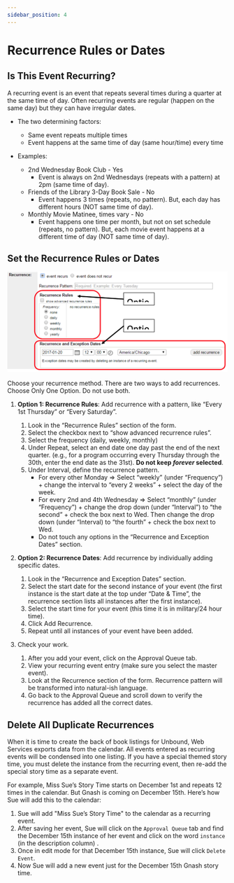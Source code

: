 ```yaml
---
sidebar_position: 4
---
```


# Recurrence Rules or Dates

## Is This Event Recurring?

A recurring event is an event that repeats several times during a quarter at the same time of day. Often recurring events are regular (happen on the same day) but they can have irregular dates.

- The two determining factors:
    -	Same event repeats multiple times
    -	Event happens at the same time of day (same hour/time) every time

- Examples:
  -	2nd Wednesday Book Club - Yes
      -	Event is always on 2nd Wednesdays (repeats with a pattern) at 2pm (same time of day).
  -	Friends of the Library 3-Day Book Sale - No
      -	Event happens 3 times (repeats, no pattern). But, each day has different hours (NOT same time of day).
  -	Monthly Movie Matinee, times vary - No
      -	Event happens one time per month, but not on set schedule (repeats, no pattern). But, each movie event happens at a different time of day (NOT same time of day).

## Set the Recurrence Rules or Dates
![img "recurrence rules exceptions"](../../src/img/recurrence-rules-exceptions.jpg)

Choose your recurrence method. There are two ways to add recurrences. Choose Only One Option. Do not use both.
1.	**Option 1: Recurrence Rules**: Add recurrence with a pattern, like “Every 1st Thursday” or “Every Saturday”.
    1.	Look in the “Recurrence Rules” section of the form.
    1.	Select the checkbox next to “show advanced recurrence rules”.
    1.	Select the frequency (daily, weekly, monthly)
    1.	Under Repeat, select an end date one day past the end of the next quarter. (e.g., for a program occurring every Thursday through the 30th, enter the end date as the 31st). **Do not keep _forever_ selected**.
    1.	Under Interval, define the recurrence pattern.
        -	For every other Monday => Select “weekly” (under “Frequency”) + change the interval to “every 2 weeks” + select the day of the week.
        -	For every 2nd and 4th Wednesday => Select “monthly” (under “Frequency”) + change the drop down (under “Interval”) to “the second” + check the box next to Wed. Then change the drop down (under “Interval) to “the fourth” + check the box next to Wed.
        -	Do not touch any options in the “Recurrence and Exception Dates” section.

1.	**Option 2: Recurrence Dates**: Add recurrence by individually adding specific dates.
    1.	Look in the “Recurrence and Exception Dates” section.
    1.	Select the start date for the second instance of your event (the first instance is the start date at the top under “Date & Time”,  the recurrence section lists all instances after the first instance).
    1.	Select the start time for your event (this time it is in military/24 hour time).
    1.	Click Add Recurrence.
    1.	Repeat until all instances of your event have been added.

1.	Check your work.
    1.	After you add your event, click on the Approval Queue tab.
    1.	View your recurring event entry (make sure you select the master event).
    1.	Look at the Recurrence section of the form. Recurrence pattern will be transformed into natural-ish language.
    1.	Go back to the Approval Queue and scroll down to verify the recurrence has added all the correct dates.

## Delete All Duplicate Recurrences

When it is time to create the back of book listings for Unbound, Web Services exports data from the calendar. All events entered as recurring events will be condensed into one listing. If you have a special themed story time, you must delete the instance from the recurring event, then re-add the special story time as a separate event.

For example, Miss Sue’s Story Time starts on December 1st and repeats 12 times in the calendar. But Gnash is coming on December 15th. Here’s how Sue will add this to the calendar:
1. Sue will add "Miss Sue’s Story Time" to the calendar as a recurring event.
1. After saving her event, Sue will click on the `Approval Queue` tab and find the December 15th instance of her event and click on the word `instance` (in the description column) .
1. Once in edit mode for that December 15th instance, Sue will click `Delete Event`.
1. Now Sue will add a new event just for the December 15th Gnash story time.

